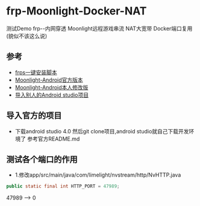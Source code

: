# frp-Moonlight-Docker-NAT
测试Demo frp--内网穿透 Moonlight远程游戏串流 NAT大宽带 Docker端口复用(貌似不该这么说)
##  参考
- [frps一键安装脚本](https://github.com/MvsCode/frps-onekey)
- [Moonlight-Android官方版本](https://github.com/moonlight-stream/moonlight-android)
- [Moonlight-Android本人修改版](https://github.com/chengziqaq/moonlight-android)
- [导入别人的Android studio项目]()
 ## 导入官方的项目
 - 下载android studio 4.0 然后git clone项目,android studio就自己下载开发环境了
参考官方README.md

## 测试各个端口的作用
- 1.修改app/src/main/java/com/limelight/nvstream/http/NvHTTP.java
```java
public static final int HTTP_PORT = 47989;
```
47989 --> 0

